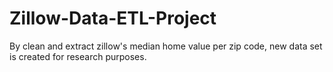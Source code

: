 # Zillow-Data-ETL-Project
By clean and extract zillow's median home value per zip code, new data set is created for research purposes.
